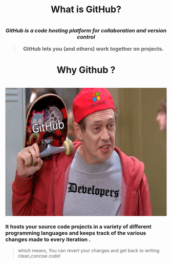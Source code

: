 <h1 align="center"> What is GitHub?<h1>
  <h3 align="center">
  
*GitHub is a code hosting platform for collaboration and version control*

>GitHub lets you (and others) work together on projects. 

</h3>
<h1 align="center">
 Why Github ?
  <h1>
 <img src=imgs/whyisgit.jpg align="middle" height="400"   />
    <h3>
 It hosts your source code projects in a variety of different programming languages and keeps track of the various changes made to every iteration .
  </h3>  
 
   > which means,
  You can revert your changes and get back to writing clean,concise code!
 </h3>
    
    
    
    
  
